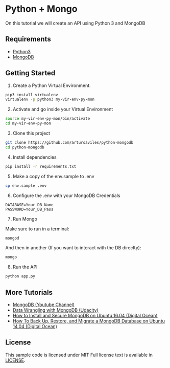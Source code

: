 # Python + Mongo

On this tutorial we will create an API using Python 3 and MongoDB

## Requirements

* [Python3](https://www.python.org/downloads/)
* [MongoDB](https://www.mongodb.com/)

## Getting Started

1. Create a Python Virtual Environment.

```bash
pip3 install virtualenv
virtualenv -p python3 my-vir-env-py-mon
```

2. Activate and go inside your Virtual Environment

```bash
source my-vir-env-py-mon/bin/activate
cd my-vir-env-py-mon
```

3. Clone this project

```bash
git clone https://github.com/arturoaviles/python-mongodb
cd python-mongodb
```

4. Install dependencies

```bash
pip install -r requirements.txt
``` 

5. Make a copy of the env.sample to .env

```bash
cp env.sample .env
```

6. Configure the .env with your MongoDB Credentials


```
DATABASE=Your_DB_Name
PASSWORD=Your_DB_Pass
```

7. Run Mongo

Make sure to run in a terminal:

```bash
mongod
```

And then in another (If you want to interact with the DB direclty):

```bash
mongo
```


8. Run the API

```bash
python app.py
```

## More Tutorials

* [MongoDB (Youtube Channel)](https://www.youtube.com/user/MongoDB)
* [Data Wrangling with MongoDB (Udacity)](https://www.udacity.com/course/data-wrangling-with-mongodb--ud032)
* [How to Install and Secure MongoDB on Ubuntu 16.04 (Digital Ocean)](https://www.digitalocean.com/community/tutorials/how-to-install-and-secure-mongodb-on-ubuntu-16-04)
* [How To Back Up, Restore, and Migrate a MongoDB Database on Ubuntu 14.04 (Digital Ocean)](https://www.digitalocean.com/community/tutorials/how-to-back-up-restore-and-migrate-a-mongodb-database-on-ubuntu-14-04)

## License

This sample code is licensed under MIT
Full license text is available in [LICENSE](LICENSE).







